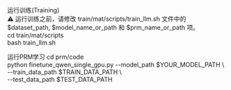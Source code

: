 运行训练(Training)  
⚠️ 运行训练之前，请修改 train/mat/scripts/train_llm.sh 文件中的 $dataset_path, $model_name_or_path 和 $prm_name_or_path 项。  
cd train/mat/scripts  
bash train_llm.sh  


运行PRM学习
cd prm/code  
python finetune_qwen_single_gpu.py --model_path $YOUR_MODEL_PATH \  
                                   --train_data_path $TRAIN_DATA_PATH \  
                                   --test_data_path $TEST_DATA_PATH  

